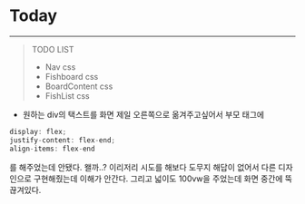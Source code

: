 # Today
--------------------
>TODO LIST
> -  Nav css
> -  Fishboard css
> - BoardContent css
> - FishList css

-  원하는 div의 택스트를 화면 제일 오른쪽으로 옮겨주고싶어서 부모 태그에 
```jsx
display: flex; 
justify-content: flex-end; 
align-items: flex-end
```
를 해주었는데 안됐다. 왤까..? 이리저리 시도를 해보다 도무지 해답이 없어서 다른 디자인으로 구현해줬는데 이해가 안간다. 그리고 넓이도 100vw을 주었는데 화면 중간에 뚝 끊겨있다. 



